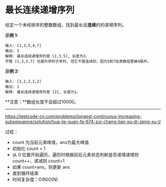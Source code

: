 # 最长连续递增序列

给定一个未经排序的整数数组，找到最长且**连续**的的递增序列。

**示例 1:**

```
输入: [1,3,5,4,7]
输出: 3
解释: 最长连续递增序列是 [1,3,5], 长度为3。
尽管 [1,3,5,7] 也是升序的子序列, 但它不是连续的，因为5和7在原数组里被4隔开。 
```

**示例 2:**

```
输入: [2,2,2,2,2]
输出: 1
解释: 最长连续递增序列是 [2], 长度为1。
```

**注意：**数组长度不会超过10000。

---

https://leetcode-cn.com/problems/longest-continuous-increasing-subsequence/solution/hua-jie-suan-fa-674-zui-chang-lian-xu-di-zeng-xu-l/

过程：

* count 为当前元素峰值，ans为最大峰值
* 初始化 count = 1
* 从 0 位置开始遍历，遍历时根据前后元素状态判断是否递增递增则 count++，递减则 count=1
* 如果 count>ans，则更新 ans
* 直到循环结束
* 时间复杂度：O(N)O(N)

